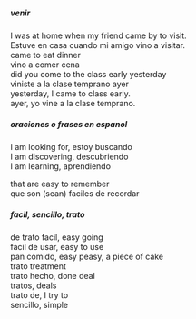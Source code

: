 ##### venir

I was at home when my friend came by to visit.   
Estuve en casa cuando mi amigo vino a visitar.   
came to eat dinner   
vino a comer cena   
did you come to the class early yesterday   
viniste a la clase temprano ayer   
yesterday, I came to class early.   
ayer, yo vine a la clase temprano.  

##### oraciones o frases en espanol

I am looking for, estoy buscando  
I am discovering, descubriendo   
I am learning, aprendiendo   

that are easy to remember   
que son (sean) faciles de recordar  

##### facil, sencillo, trato

de trato facil, easy going  
facil de usar, easy to use  
pan comido, easy peasy, a piece of cake   
trato treatment   
trato hecho, done deal   
tratos, deals   
trato de, I try to   
sencillo, simple   
